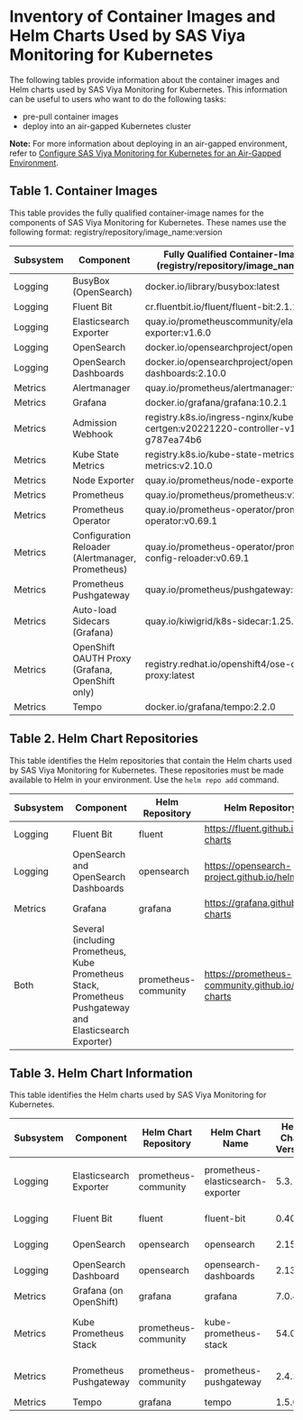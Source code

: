 # Inventory of Container Images and Helm Charts Used by SAS Viya Monitoring for Kubernetes



The following tables provide information about the container images and Helm charts used by SAS Viya Monitoring for Kubernetes.  This information can be useful to users who want to do the following tasks:

* pre-pull container images
* deploy into an air-gapped Kubernetes cluster

**Note:** For more information about deploying in an air-gapped environment, refer to 
[Configure SAS Viya Monitoring for Kubernetes for an Air-Gapped Environment](https://documentation.sas.com/?cdcId=obsrvcdc&cdcVersion=default&docsetId=obsrvdply&docsetTarget=n0grd8g2pkfglin12bzm3g1oik2p.htm).

## Table 1. Container Images

This table provides the fully qualified container-image names for the components of SAS Viya Monitoring for Kubernetes.
These names use the following format: 
registry/repository/image_name:version

| Subsystem| Component | Fully Qualified Container-Image Name (registry/repository/image_name:version)|
|----|----|----|
| Logging | BusyBox (OpenSearch) | docker.io/library/busybox:latest |
| Logging | Fluent Bit | cr.fluentbit.io/fluent/fluent-bit:2.1.10 |
| Logging | Elasticsearch Exporter | quay.io/prometheuscommunity/elasticsearch-exporter:v1.6.0 |
| Logging | OpenSearch | docker.io/opensearchproject/opensearch:2.10.0 |
| Logging | OpenSearch Dashboards| docker.io/opensearchproject/opensearch-dashboards:2.10.0 |
| Metrics | Alertmanager | quay.io/prometheus/alertmanager:v0.26.0 |
| Metrics | Grafana | docker.io/grafana/grafana:10.2.1 |
| Metrics | Admission Webhook | registry.k8s.io/ingress-nginx/kube-webhook-certgen:v20221220-controller-v1.5.1-58-g787ea74b6 |
| Metrics | Kube State Metrics | registry.k8s.io/kube-state-metrics/kube-state-metrics:v2.10.0 |
| Metrics | Node Exporter | quay.io/prometheus/node-exporter:v1.7.0 |
| Metrics | Prometheus | quay.io/prometheus/prometheus:v2.47.1 |
| Metrics | Prometheus Operator | quay.io/prometheus-operator/prometheus-operator:v0.69.1 |
| Metrics | Configuration Reloader (Alertmanager, Prometheus) | quay.io/prometheus-operator/prometheus-config-reloader:v0.69.1 |
| Metrics | Prometheus Pushgateway | quay.io/prometheus/pushgateway:v1.6.2 |
| Metrics | Auto-load Sidecars (Grafana) | quay.io/kiwigrid/k8s-sidecar:1.25.2 |
| Metrics | OpenShift OAUTH Proxy (Grafana, OpenShift only) | registry.redhat.io/openshift4/ose-oauth-proxy:latest |
| Metrics | Tempo | docker.io/grafana/tempo:2.2.0 |

## Table 2. Helm Chart Repositories
This table identifies the Helm repositories that contain the Helm charts used by SAS Viya Monitoring for Kubernetes.
These repositories must be made available to Helm in your environment. Use the `helm repo add` command.

| Subsystem | Component | Helm Repository | Helm Repository URL |
|--|--|--|--|
| Logging | Fluent Bit | fluent | https://fluent.github.io/helm-charts |
| Logging | OpenSearch and OpenSearch Dashboards | opensearch | https://opensearch-project.github.io/helm-charts |
| Metrics | Grafana | grafana | https://grafana.github.io/helm-charts |
| Both | Several (including Prometheus, Kube Prometheus Stack, Prometheus Pushgateway and Elasticsearch Exporter) | prometheus-community | https://prometheus-community.github.io/helm-charts |

## Table 3. Helm Chart Information
This table identifies the Helm charts used by SAS Viya Monitoring for Kubernetes.

| Subsystem | Component | Helm Chart Repository | Helm Chart Name |Helm Chart Version | Helm Archive File Name|
|--|--|--|--|--|--|
| Logging | Elasticsearch Exporter| prometheus-community | prometheus-elasticsearch-exporter | 5.3.1 | prometheus-community/prometheus-elasticsearch-exporter-5.3.1.tgz |
| Logging | Fluent Bit| fluent | fluent-bit | 0.40.0 | fluent/fluent-bit-0.40.0.tgz |
| Logging | OpenSearch| opensearch | opensearch | 2.15.0 | opensearch/opensearch-2.15.0.tgz |
| Logging | OpenSearch Dashboard| opensearch | opensearch-dashboards | 2.13.0 | opensearch/opensearch-dashboards-2.13.0.tgz |
| Metrics | Grafana (on OpenShift)| grafana | grafana | 7.0.4 | grafana/grafana-7.0.4.tgz |
| Metrics | Kube Prometheus Stack| prometheus-community | kube-prometheus-stack | 54.0.1 | prometheus-community/kube-prometheus-stack-54.0.1.tgz |
| Metrics | Prometheus Pushgateway| prometheus-community | prometheus-pushgateway | 2.4.2 | prometheus-community/prometheus-pushgateway-2.4.2.tgz |
| Metrics | Tempo | grafana | tempo | 1.5.0 | grafana/tempo-1.5.0.tgz |
